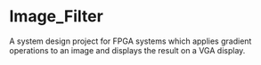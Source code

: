 # Image_Filter
A system design project for FPGA systems which applies gradient operations to an image and displays the result on a VGA display.
